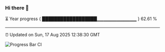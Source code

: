 ### Hi there 👋

⏳ Year progress { ██████████████████▁▁▁▁▁▁▁▁▁▁▁▁ } 62.61 %

---

⏰ Updated on Sun, 17 Aug 2025 12:38:30 GMT

![Progress Bar CI](https://github.com/liununu/liununu/workflows/Progress%20Bar%20CI/badge.svg)
